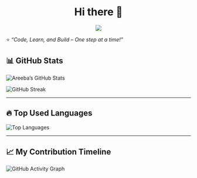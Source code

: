 <h1 align="center">Hi there 👋</h1>
<p align="center">
  <a href="https://git.io/typing-svg">
    <img src="https://readme-typing-svg.herokuapp.com?size=28&duration=3000&color=4169E1&center=true&vCenter=true&width=600&font=Fira+Code&lines=I'm+Areeba+Aamir;A+Tech+Explorer+⚡;Always+Learning+🚀">
  </a>
</p>




⭐️ *“Code, Learn, and Build – One step at a time!”*  

## 📊 GitHub Stats

![Areeba’s GitHub Stats](https://github-readme-stats.vercel.app/api?username=areeba-amirr&show_icons=true&theme=radical)

![GitHub Streak](https://streak-stats.demolab.com?user=areeba-amirr&theme=radical)

---

## 🔥 Top Used Languages

![Top Languages](https://github-readme-stats.vercel.app/api/top-langs/?username=areeba-amirr&layout=compact&theme=radical)

---

##  📈 My Contribution Timeline
![GitHub Activity Graph](https://github-readme-activity-graph.vercel.app/graph?username=areeba-amirr&theme=react-dark)


